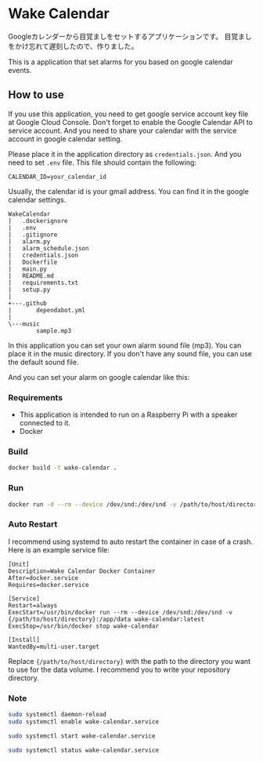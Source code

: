 # Wake Calendar

Googleカレンダーから目覚ましをセットするアプリケーションです。
目覚ましをかけ忘れて遅刻したので、作りました。

This is a application that set alarms for you based on google calendar events.

## How to use

If you use this application, you need to get google service account key file at Google Cloud Console.
Don't forget to enable the Google Calendar API to service account. And you need to share your calendar with the service account in google calendar setting.

Please place it in the application directory as `credentials.json`.
And you need to set `.env` file. This file should contain the following:

```env
CALENDAR_ID=your_calendar_id
```

Usually, the calendar id is your gmail address. You can find it in the google calendar settings.

```tree
WakeCalendar
|   .dockerignore
|   .env
|   .gitignore
|   alarm.py
|   alarm_schedule.json
|   credentials.json
|   Dockerfile
|   main.py
|   README.md
|   requirements.txt
|   setup.py
|   
+---.github
|       dependabot.yml
|       
\---music
        sample.mp3
```

In this application you can set your own alarm sound file (mp3). You can place it in the music directory.
If you don't have any sound file, you can use the default sound file.

And you can set your alarm on google calendar like this:

### Requirements

- This application is intended to run on a Raspberry Pi with a speaker connected to it.
- Docker

### Build

```bash
docker build -t wake-calendar .
```

### Run

```bash
docker run -d --rm --device /dev/snd:/dev/snd -v /path/to/host/directory:/app/data wake-calendar:latest
```

### Auto Restart

I recommend using systemd to auto restart the container in case of a crash. Here is an example service file:

```service
[Unit]
Description=Wake Calendar Docker Container
After=docker.service
Requires=docker.service

[Service]
Restart=always
ExecStart=/usr/bin/docker run --rm --device /dev/snd:/dev/snd -v {/path/to/host/directory}:/app/data wake-calendar:latest
ExecStop=/usr/bin/docker stop wake-calendar

[Install]
WantedBy=multi-user.target
```

Replace `{/path/to/host/directory}` with the path to the directory you want to use for the data volume.
I recommend you to write your repository directory.

### Note

```bash
sudo systemctl daemon-reload
sudo systemctl enable wake-calendar.service

sudo systemctl start wake-calendar.service

sudo systemctl status wake-calendar.service
```

